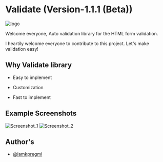 # Validate (Version-1.1.1 (Beta))

![logo](https://github.com/user-attachments/assets/3c463ee2-7937-4495-90ac-f0d7e8394223)

Welcome everyone,
Auto validation library for the HTML form validation.

I heartily welcome everyone to contribute to this project. Let's make validation easy!

## Why Validate library
  * Easy to implement

  * Customization

  * Fast to implement


## Example Screenshots
![Screenshot_1](https://github.com/user-attachments/assets/eac47399-7fc2-481a-b9d5-fb2d6bee19ce) 
![Screenshot_2](https://github.com/user-attachments/assets/15dbbf1d-dbb8-4b81-9ec6-ae47064b37dc)


## Author's

- [@iamkpregmi](https://www.github.com/iamkpregmi)
